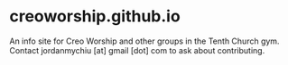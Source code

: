 # creoworship.github.io
An info site for Creo Worship and other groups in the Tenth Church gym.  Contact jordanmychiu [at] gmail [dot] com to ask about contributing.
